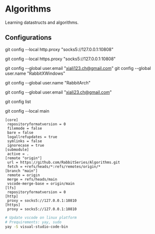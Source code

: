 # Algorithms

 Learning datastructs and algorithms.

## Configurations

git config --local http.proxy "socks5://127.0.0.1:10808"

git config --local https.proxy "socks5://127.0.0.1:10808"

git config --global user.email "<xiali123.ch@gmail.com>"
git config --global user.name "RabbitXWindows"

git config --global user.name "RabbitArch"

git config --global user.email "<xiali23.ch@gmail.com>"

git config list

git config --local main

```shell
[core]
 repositoryformatversion = 0
 filemode = false
 bare = false
 logallrefupdates = true
 symlinks = false
 ignorecase = true
[submodule]
 active = .
[remote "origin"]
 url = https://github.com/RabbitSeries/Algorithms.git
 fetch = +refs/heads/*:refs/remotes/origin/*
[branch "main"]
 remote = origin
 merge = refs/heads/main
 vscode-merge-base = origin/main
[lfs]
 repositoryformatversion = 0
[http]
 proxy = socks5://127.0.0.1:10810
[https]
 proxy = socks5://127.0.0.1:10810
```

```bash
# Update vscode on linux platform
# Prequirements: yay, sudo
yay -S visual-studio-code-bin
```
